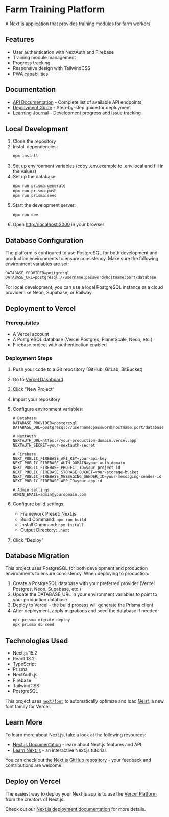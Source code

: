# Farm Training Platform

A Next.js application that provides training modules for farm workers.

## Features

- User authentication with NextAuth and Firebase
- Training module management
- Progress tracking
- Responsive design with TailwindCSS
- PWA capabilities

## Documentation

- [API Documentation](./API-DOCUMENTATION.md) - Complete list of available API endpoints
- [Deployment Guide](./DEPLOYMENT-GUIDE.md) - Step-by-step guide for deployment
- [Learning Journal](./LEARNING-JOURNAL.md) - Development progress and issue tracking

## Local Development

1. Clone the repository
2. Install dependencies:
   ```bash
   npm install
   ```
3. Set up environment variables (copy .env.example to .env.local and fill in the values)
4. Set up the database:
   ```bash
   npm run prisma:generate
   npm run prisma:push
   npm run prisma:seed
   ```
5. Start the development server:
   ```bash
   npm run dev
   ```
6. Open [http://localhost:3000](http://localhost:3000) in your browser

## Database Configuration

The platform is configured to use PostgreSQL for both development and production environments to ensure consistency. Make sure the following environment variables are set:

```
DATABASE_PROVIDER=postgresql
DATABASE_URL=postgresql://username:password@hostname:port/database
```

For local development, you can use a local PostgreSQL instance or a cloud provider like Neon, Supabase, or Railway.

## Deployment to Vercel

### Prerequisites

- A Vercel account
- A PostgreSQL database (Vercel Postgres, PlanetScale, Neon, etc.)
- Firebase project with authentication enabled

### Deployment Steps

1. Push your code to a Git repository (GitHub, GitLab, BitBucket)
2. Go to [Vercel Dashboard](https://vercel.com/dashboard)
3. Click "New Project" 
4. Import your repository
5. Configure environment variables:

   ```
   # Database
   DATABASE_PROVIDER=postgresql
   DATABASE_URL=postgresql://username:password@hostname:port/database
   
   # NextAuth
   NEXTAUTH_URL=https://your-production-domain.vercel.app
   NEXTAUTH_SECRET=your-nextauth-secret
   
   # Firebase
   NEXT_PUBLIC_FIREBASE_API_KEY=your-api-key
   NEXT_PUBLIC_FIREBASE_AUTH_DOMAIN=your-auth-domain
   NEXT_PUBLIC_FIREBASE_PROJECT_ID=your-project-id
   NEXT_PUBLIC_FIREBASE_STORAGE_BUCKET=your-storage-bucket
   NEXT_PUBLIC_FIREBASE_MESSAGING_SENDER_ID=your-messaging-sender-id
   NEXT_PUBLIC_FIREBASE_APP_ID=your-app-id
   
   # Admin settings
   ADMIN_EMAIL=admin@yourdomain.com
   ```

6. Configure build settings:
   - Framework Preset: Next.js
   - Build Command: `npm run build`
   - Install Command: `npm install`
   - Output Directory: `.next`

7. Click "Deploy"

## Database Migration

This project uses PostgreSQL for both development and production environments to ensure consistency. When deploying to production:

1. Create a PostgreSQL database with your preferred provider (Vercel Postgres, Neon, Supabase, etc.)
2. Update the DATABASE_URL in your environment variables to point to your production database
3. Deploy to Vercel - the build process will generate the Prisma client
4. After deployment, apply migrations and seed the database if needed:
   ```bash
   npx prisma migrate deploy
   npx prisma db seed
   ```

## Technologies Used

- Next.js 15.2
- React 18.2
- TypeScript
- Prisma
- NextAuth.js
- Firebase
- TailwindCSS
- PostgreSQL

This project uses [`next/font`](https://nextjs.org/docs/app/building-your-application/optimizing/fonts) to automatically optimize and load [Geist](https://vercel.com/font), a new font family for Vercel.

## Learn More

To learn more about Next.js, take a look at the following resources:

- [Next.js Documentation](https://nextjs.org/docs) - learn about Next.js features and API.
- [Learn Next.js](https://nextjs.org/learn) - an interactive Next.js tutorial.

You can check out [the Next.js GitHub repository](https://github.com/vercel/next.js) - your feedback and contributions are welcome!

## Deploy on Vercel

The easiest way to deploy your Next.js app is to use the [Vercel Platform](https://vercel.com/new?utm_medium=default-template&filter=next.js&utm_source=create-next-app&utm_campaign=create-next-app-readme) from the creators of Next.js.

Check out our [Next.js deployment documentation](https://nextjs.org/docs/app/building-your-application/deploying) for more details.
